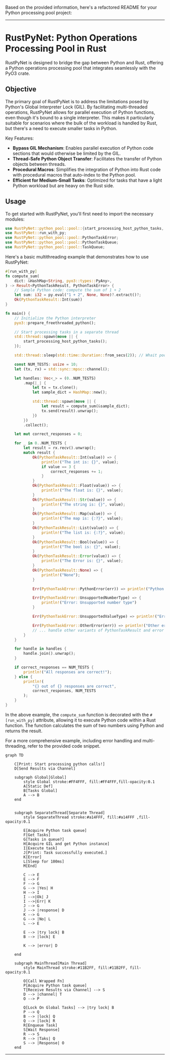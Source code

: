 Based on the provided information, here's a refactored README for your Python processing pool project:

---

# RustPyNet: Python Operations Processing Pool in Rust

RustPyNet is designed to bridge the gap between Python and Rust, offering a Python operations processing pool that integrates seamlessly with the PyO3 crate.

## Objective

The primary goal of RustPyNet is to address the limitations posed by Python's Global Interpreter Lock (GIL). By facilitating multi-threaded operations, RustPyNet allows for parallel execution of Python functions, even though it's bound to a single interpreter. This makes it particularly suitable for scenarios where the bulk of the workload is handled by Rust, but there's a need to execute smaller tasks in Python.

Key Features:
- **Bypass GIL Mechanism**: Enables parallel execution of Python code sections that would otherwise be limited by the GIL.
- **Thread-Safe Python Object Transfer**: Facilitates the transfer of Python objects between threads.
- **Procedural Macros**: Simplifies the integration of Python into Rust code with procedural macros that auto-index to the Python pool.
- **Efficient for Medium-Small Tasks**: Optimized for tasks that have a light Python workload but are heavy on the Rust side.

## Usage

To get started with RustPyNet, you'll first need to import the necessary modules:

```rust
use RustPyNet::python_pool::pool::{start_processing_host_python_tasks, PythonTaskResult};
use RustPyNet::run_with_py;
use RustPyNet::python_pool::pool::PythonTaskError;
use RustPyNet::python_pool::pool::PythonTaskQueue;
use RustPyNet::python_pool::pool::TaskQueue;
```

Here's a basic multithreading example that demonstrates how to use RustPyNet:

```rust
#[run_with_py]
fn compute_sum(
    dict: &HashMap<String, pyo3::types::PyAny>,
) -> Result<PythonTaskResult, PythonTaskError> {
    // Sample Python code: compute the sum of 1 + 2
    let sum: i32 = py.eval("1 + 2", None, None)?.extract()?;
    Ok(PythonTaskResult::Int(sum))
}

fn main() {
    // Initialize the Python interpreter
    pyo3::prepare_freethreaded_python();

    // Start processing tasks in a separate thread
    std::thread::spawn(move || {
        start_processing_host_python_tasks();
    });

    std::thread::sleep(std::time::Duration::from_secs(2)); // Whait pool initialize!

    const NUM_TESTS: usize = 10;
    let (tx, rx) = std::sync::mpsc::channel();

    let handles: Vec<_> = (0..NUM_TESTS)
        .map(|_| {
            let tx = tx.clone();
            let sample_dict = HashMap::new();

            std::thread::spawn(move || {
                let result = compute_sum(&sample_dict);
                tx.send(result).unwrap();
            })
        })
        .collect();

    let mut correct_responses = 0;

    for _ in 0..NUM_TESTS {
        let result = rx.recv().unwrap();
        match result {
            Ok(PythonTaskResult::Int(value)) => {
                println!("The int is: {}", value);
                if value == 3 {
                    correct_responses += 1;
                }
            }
            Ok(PythonTaskResult::Float(value)) => {
                println!("The float is: {}", value);
            }
            Ok(PythonTaskResult::Str(value)) => {
                println!("The string is: {}", value);
            }
            Ok(PythonTaskResult::Map(value)) => {
                println!("The map is: {:?}", value);
            }
            Ok(PythonTaskResult::List(value)) => {
                println!("The list is: {:?}", value);
            }
            Ok(PythonTaskResult::Bool(value)) => {
                println!("The bool is: {}", value);
            }
            Ok(PythonTaskResult::Error(value)) => {
                println!("The Error is: {}", value);
            }
            Ok(PythonTaskResult::None) => {
                println!("None");
            }

            Err(PythonTaskError::PythonError(err)) => println!("Python error: {}", err),

            Err(PythonTaskError::UnsupportedNumberType) => {
                println!("Error: Unsupported number type")
            }

            Err(PythonTaskError::UnsupportedValueType) => println!("Error: Unsupported value type"),

            Err(PythonTaskError::OtherError(err)) => println!("Other error: {}", err),
            // ... handle other variants of PythonTaskResult and error variants ...
        }
    }

    for handle in handles {
        handle.join().unwrap();
    }

    if correct_responses == NUM_TESTS {
        println!("All responses are correct!");
    } else {
        println!(
            "{} out of {} responses are correct",
            correct_responses, NUM_TESTS
        );
    }
}

```

In the above example, the `compute_sum` function is decorated with the `#[run_with_py]` attribute, allowing it to execute Python code within a Rust function. The function calculates the sum of two numbers using Python and returns the result.

For a more comprehensive example, including error handling and multi-threading, refer to the provided code snippet.

```mermaid
graph TD

    C[Print: Start processing python calls!]
    D[Send Results via Channel]

    subgraph Global[Global]
        style Global stroke:#FF4FFF, fill:#FF4FFF,fill-opacity:0.1
        A[Static Def]
        B[Tasks Global]
        A --> B
    end


    subgraph SeparateThread[Separate Thread]
        style SeparateThread stroke:#a14FFF, fill:#a14FFF ,fill-opacity:0.1

        E[Acquire Python task queue]
        F[Get Tasks]
        G[Tasks in queue?]
        H[Acquire GIL and get Python instance]
        I[Execute task]
        J[Print: Task successfully executed.]
        K[Error]
        L[Sleep for 100ms]
        M[End]

        C --> E
        E --> F
        F --> G
        G --> |Yes| H
        H --> I
        I -->|Ok| J
        I -->|Err| K
        J --> G
        J --> |response| D
        K --> G
        G --> |No| L
        L --> E

        E --> |try lock| B
        B --> |lock| E

        K --> |error| D 
        
    end

    subgraph MainThread[Main Thread]
        style MainThread stroke:#11B2FF, fill:#11B2FF, fill-opacity:0.1
    
        O[Call Wrapped Fn]
        P[Acquire Python task queue]
        T[Receive Results via Channel] --> S
        D --> |channel| T
        O --> P

        Q[Lock On Global Tasks] --> |try lock| B
        P --> Q
        B --> |lock| Q
        Q --> |lock| R
        R[Enqueue Task]
        S[Wait Response]
        R --> S
        R --> |Taks| Q
        S --> |Response| O
    end

```

---
